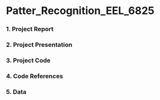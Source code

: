 # Patter_Recognition_EEL_6825
### 1. Project Report
### 2. Project Presentation
### 3. Project Code 
### 4. Code References
### 5. Data
